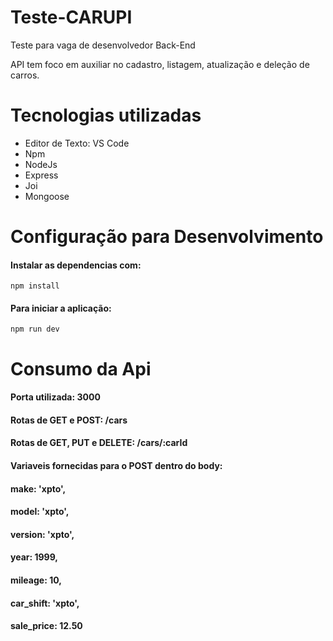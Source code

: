 # Teste-CARUPI
Teste para vaga de desenvolvedor Back-End

API tem foco em auxiliar no cadastro, listagem, atualização e deleção de carros.

# __Tecnologias utilizadas__

- Editor de Texto: VS Code
- Npm
- NodeJs
- Express
- Joi
- Mongoose


# __Configuração para Desenvolvimento__

#### __Instalar as dependencias com__:
```
npm install 
```

#### __Para iniciar a aplicação__:
```
npm run dev
```

# __Consumo da Api__

#### __Porta utilizada__: 3000
#### __Rotas de GET e POST__: /cars
#### __Rotas de GET, PUT e DELETE__: /cars/:carId

#### __Variaveis fornecidas para o POST dentro do body__:

#### make: 'xpto',
#### model: 'xpto',
#### version: 'xpto',
#### year: 1999,
#### mileage: 10,
#### car_shift: 'xpto',
#### sale_price: 12.50
